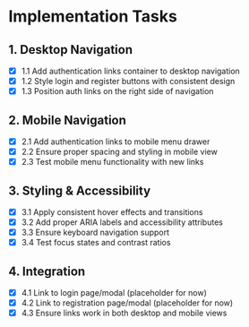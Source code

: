 # Implementation Tasks

## 1. Desktop Navigation
- [x] 1.1 Add authentication links container to desktop navigation
- [x] 1.2 Style login and register buttons with consistent design
- [x] 1.3 Position auth links on the right side of navigation

## 2. Mobile Navigation  
- [x] 2.1 Add authentication links to mobile menu drawer
- [x] 2.2 Ensure proper spacing and styling in mobile view
- [x] 2.3 Test mobile menu functionality with new links

## 3. Styling & Accessibility
- [x] 3.1 Apply consistent hover effects and transitions
- [x] 3.2 Add proper ARIA labels and accessibility attributes
- [x] 3.3 Ensure keyboard navigation support
- [x] 3.4 Test focus states and contrast ratios

## 4. Integration
- [x] 4.1 Link to login page/modal (placeholder for now)
- [x] 4.2 Link to registration page/modal (placeholder for now)
- [x] 4.3 Ensure links work in both desktop and mobile views